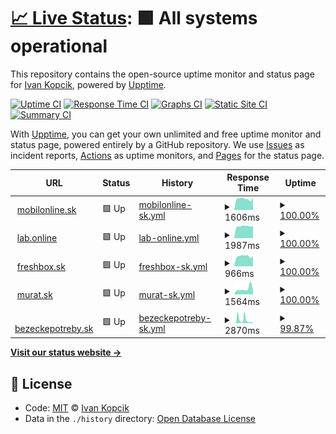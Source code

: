 # [📈 Live Status](https://ivankopcik.github.io/upptime): <!--live status--> **🟩 All systems operational**

This repository contains the open-source uptime monitor and status page for [Ivan Kopcik](http://www.twitter.com/ivankopcik), powered by [Upptime](https://github.com/upptime/upptime).

[![Uptime CI](https://github.com/koj-co/upptime/workflows/Uptime%20CI/badge.svg)](https://github.com/koj-co/upptime/actions?query=workflow%3A%22Uptime+CI%22)
[![Response Time CI](https://github.com/koj-co/upptime/workflows/Response%20Time%20CI/badge.svg)](https://github.com/koj-co/upptime/actions?query=workflow%3A%22Response+Time+CI%22)
[![Graphs CI](https://github.com/koj-co/upptime/workflows/Graphs%20CI/badge.svg)](https://github.com/koj-co/upptime/actions?query=workflow%3A%22Graphs+CI%22)
[![Static Site CI](https://github.com/koj-co/upptime/workflows/Static%20Site%20CI/badge.svg)](https://github.com/koj-co/upptime/actions?query=workflow%3A%22Static+Site+CI%22)
[![Summary CI](https://github.com/koj-co/upptime/workflows/Summary%20CI/badge.svg)](https://github.com/koj-co/upptime/actions?query=workflow%3A%22Summary+CI%22)

With [Upptime](https://upptime.js.org), you can get your own unlimited and free uptime monitor and status page, powered entirely by a GitHub repository. We use [Issues](https://github.com/ivankopcik/upptime/issues) as incident reports, [Actions](https://github.com/ivankopcik/upptime/actions) as uptime monitors, and [Pages](https://ivankopcik.github.io/upptime) for the status page.

<!--start: status pages-->
<!-- This summary is generated by Upptime (https://github.com/upptime/upptime) -->
<!-- Do not edit this manually, your changes will be overwritten -->
<!-- prettier-ignore -->
| URL | Status | History | Response Time | Uptime |
| --- | ------ | ------- | ------------- | ------ |
| <img alt="" src="https://favicons.githubusercontent.com/www.mobilonline.sk" height="13"> [mobilonline.sk](https://www.mobilonline.sk) | 🟩 Up | [mobilonline-sk.yml](https://github.com/ForBestClients/upptime/commits/HEAD/history/mobilonline-sk.yml) | <details><summary><img alt="Response time graph" src="./graphs/mobilonline-sk/response-time-week.png" height="20"> 1606ms</summary><br><a href="https://ForBestClients.github.io/upptime/history/mobilonline-sk"><img alt="Response time 1576" src="https://img.shields.io/endpoint?url=https%3A%2F%2Fraw.githubusercontent.com%2FForBestClients%2Fupptime%2FHEAD%2Fapi%2Fmobilonline-sk%2Fresponse-time.json"></a><br><a href="https://ForBestClients.github.io/upptime/history/mobilonline-sk"><img alt="24-hour response time 1715" src="https://img.shields.io/endpoint?url=https%3A%2F%2Fraw.githubusercontent.com%2FForBestClients%2Fupptime%2FHEAD%2Fapi%2Fmobilonline-sk%2Fresponse-time-day.json"></a><br><a href="https://ForBestClients.github.io/upptime/history/mobilonline-sk"><img alt="7-day response time 1606" src="https://img.shields.io/endpoint?url=https%3A%2F%2Fraw.githubusercontent.com%2FForBestClients%2Fupptime%2FHEAD%2Fapi%2Fmobilonline-sk%2Fresponse-time-week.json"></a><br><a href="https://ForBestClients.github.io/upptime/history/mobilonline-sk"><img alt="30-day response time 1671" src="https://img.shields.io/endpoint?url=https%3A%2F%2Fraw.githubusercontent.com%2FForBestClients%2Fupptime%2FHEAD%2Fapi%2Fmobilonline-sk%2Fresponse-time-month.json"></a><br><a href="https://ForBestClients.github.io/upptime/history/mobilonline-sk"><img alt="1-year response time 1576" src="https://img.shields.io/endpoint?url=https%3A%2F%2Fraw.githubusercontent.com%2FForBestClients%2Fupptime%2FHEAD%2Fapi%2Fmobilonline-sk%2Fresponse-time-year.json"></a></details> | <details><summary><a href="https://ForBestClients.github.io/upptime/history/mobilonline-sk">100.00%</a></summary><a href="https://ForBestClients.github.io/upptime/history/mobilonline-sk"><img alt="All-time uptime 99.98%" src="https://img.shields.io/endpoint?url=https%3A%2F%2Fraw.githubusercontent.com%2FForBestClients%2Fupptime%2FHEAD%2Fapi%2Fmobilonline-sk%2Fuptime.json"></a><br><a href="https://ForBestClients.github.io/upptime/history/mobilonline-sk"><img alt="24-hour uptime 100.00%" src="https://img.shields.io/endpoint?url=https%3A%2F%2Fraw.githubusercontent.com%2FForBestClients%2Fupptime%2FHEAD%2Fapi%2Fmobilonline-sk%2Fuptime-day.json"></a><br><a href="https://ForBestClients.github.io/upptime/history/mobilonline-sk"><img alt="7-day uptime 100.00%" src="https://img.shields.io/endpoint?url=https%3A%2F%2Fraw.githubusercontent.com%2FForBestClients%2Fupptime%2FHEAD%2Fapi%2Fmobilonline-sk%2Fuptime-week.json"></a><br><a href="https://ForBestClients.github.io/upptime/history/mobilonline-sk"><img alt="30-day uptime 100.00%" src="https://img.shields.io/endpoint?url=https%3A%2F%2Fraw.githubusercontent.com%2FForBestClients%2Fupptime%2FHEAD%2Fapi%2Fmobilonline-sk%2Fuptime-month.json"></a><br><a href="https://ForBestClients.github.io/upptime/history/mobilonline-sk"><img alt="1-year uptime 99.98%" src="https://img.shields.io/endpoint?url=https%3A%2F%2Fraw.githubusercontent.com%2FForBestClients%2Fupptime%2FHEAD%2Fapi%2Fmobilonline-sk%2Fuptime-year.json"></a></details>
| <img alt="" src="https://favicons.githubusercontent.com/lab.online" height="13"> [lab.online](https://lab.online) | 🟩 Up | [lab-online.yml](https://github.com/ForBestClients/upptime/commits/HEAD/history/lab-online.yml) | <details><summary><img alt="Response time graph" src="./graphs/lab-online/response-time-week.png" height="20"> 1987ms</summary><br><a href="https://ForBestClients.github.io/upptime/history/lab-online"><img alt="Response time 1279" src="https://img.shields.io/endpoint?url=https%3A%2F%2Fraw.githubusercontent.com%2FForBestClients%2Fupptime%2FHEAD%2Fapi%2Flab-online%2Fresponse-time.json"></a><br><a href="https://ForBestClients.github.io/upptime/history/lab-online"><img alt="24-hour response time 8196" src="https://img.shields.io/endpoint?url=https%3A%2F%2Fraw.githubusercontent.com%2FForBestClients%2Fupptime%2FHEAD%2Fapi%2Flab-online%2Fresponse-time-day.json"></a><br><a href="https://ForBestClients.github.io/upptime/history/lab-online"><img alt="7-day response time 1987" src="https://img.shields.io/endpoint?url=https%3A%2F%2Fraw.githubusercontent.com%2FForBestClients%2Fupptime%2FHEAD%2Fapi%2Flab-online%2Fresponse-time-week.json"></a><br><a href="https://ForBestClients.github.io/upptime/history/lab-online"><img alt="30-day response time 1307" src="https://img.shields.io/endpoint?url=https%3A%2F%2Fraw.githubusercontent.com%2FForBestClients%2Fupptime%2FHEAD%2Fapi%2Flab-online%2Fresponse-time-month.json"></a><br><a href="https://ForBestClients.github.io/upptime/history/lab-online"><img alt="1-year response time 1279" src="https://img.shields.io/endpoint?url=https%3A%2F%2Fraw.githubusercontent.com%2FForBestClients%2Fupptime%2FHEAD%2Fapi%2Flab-online%2Fresponse-time-year.json"></a></details> | <details><summary><a href="https://ForBestClients.github.io/upptime/history/lab-online">100.00%</a></summary><a href="https://ForBestClients.github.io/upptime/history/lab-online"><img alt="All-time uptime 99.92%" src="https://img.shields.io/endpoint?url=https%3A%2F%2Fraw.githubusercontent.com%2FForBestClients%2Fupptime%2FHEAD%2Fapi%2Flab-online%2Fuptime.json"></a><br><a href="https://ForBestClients.github.io/upptime/history/lab-online"><img alt="24-hour uptime 100.00%" src="https://img.shields.io/endpoint?url=https%3A%2F%2Fraw.githubusercontent.com%2FForBestClients%2Fupptime%2FHEAD%2Fapi%2Flab-online%2Fuptime-day.json"></a><br><a href="https://ForBestClients.github.io/upptime/history/lab-online"><img alt="7-day uptime 100.00%" src="https://img.shields.io/endpoint?url=https%3A%2F%2Fraw.githubusercontent.com%2FForBestClients%2Fupptime%2FHEAD%2Fapi%2Flab-online%2Fuptime-week.json"></a><br><a href="https://ForBestClients.github.io/upptime/history/lab-online"><img alt="30-day uptime 100.00%" src="https://img.shields.io/endpoint?url=https%3A%2F%2Fraw.githubusercontent.com%2FForBestClients%2Fupptime%2FHEAD%2Fapi%2Flab-online%2Fuptime-month.json"></a><br><a href="https://ForBestClients.github.io/upptime/history/lab-online"><img alt="1-year uptime 99.92%" src="https://img.shields.io/endpoint?url=https%3A%2F%2Fraw.githubusercontent.com%2FForBestClients%2Fupptime%2FHEAD%2Fapi%2Flab-online%2Fuptime-year.json"></a></details>
| <img alt="" src="https://favicons.githubusercontent.com/www.freshbox.sk" height="13"> [freshbox.sk](https://www.freshbox.sk) | 🟩 Up | [freshbox-sk.yml](https://github.com/ForBestClients/upptime/commits/HEAD/history/freshbox-sk.yml) | <details><summary><img alt="Response time graph" src="./graphs/freshbox-sk/response-time-week.png" height="20"> 966ms</summary><br><a href="https://ForBestClients.github.io/upptime/history/freshbox-sk"><img alt="Response time 1031" src="https://img.shields.io/endpoint?url=https%3A%2F%2Fraw.githubusercontent.com%2FForBestClients%2Fupptime%2FHEAD%2Fapi%2Ffreshbox-sk%2Fresponse-time.json"></a><br><a href="https://ForBestClients.github.io/upptime/history/freshbox-sk"><img alt="24-hour response time 960" src="https://img.shields.io/endpoint?url=https%3A%2F%2Fraw.githubusercontent.com%2FForBestClients%2Fupptime%2FHEAD%2Fapi%2Ffreshbox-sk%2Fresponse-time-day.json"></a><br><a href="https://ForBestClients.github.io/upptime/history/freshbox-sk"><img alt="7-day response time 966" src="https://img.shields.io/endpoint?url=https%3A%2F%2Fraw.githubusercontent.com%2FForBestClients%2Fupptime%2FHEAD%2Fapi%2Ffreshbox-sk%2Fresponse-time-week.json"></a><br><a href="https://ForBestClients.github.io/upptime/history/freshbox-sk"><img alt="30-day response time 971" src="https://img.shields.io/endpoint?url=https%3A%2F%2Fraw.githubusercontent.com%2FForBestClients%2Fupptime%2FHEAD%2Fapi%2Ffreshbox-sk%2Fresponse-time-month.json"></a><br><a href="https://ForBestClients.github.io/upptime/history/freshbox-sk"><img alt="1-year response time 1031" src="https://img.shields.io/endpoint?url=https%3A%2F%2Fraw.githubusercontent.com%2FForBestClients%2Fupptime%2FHEAD%2Fapi%2Ffreshbox-sk%2Fresponse-time-year.json"></a></details> | <details><summary><a href="https://ForBestClients.github.io/upptime/history/freshbox-sk">100.00%</a></summary><a href="https://ForBestClients.github.io/upptime/history/freshbox-sk"><img alt="All-time uptime 99.90%" src="https://img.shields.io/endpoint?url=https%3A%2F%2Fraw.githubusercontent.com%2FForBestClients%2Fupptime%2FHEAD%2Fapi%2Ffreshbox-sk%2Fuptime.json"></a><br><a href="https://ForBestClients.github.io/upptime/history/freshbox-sk"><img alt="24-hour uptime 100.00%" src="https://img.shields.io/endpoint?url=https%3A%2F%2Fraw.githubusercontent.com%2FForBestClients%2Fupptime%2FHEAD%2Fapi%2Ffreshbox-sk%2Fuptime-day.json"></a><br><a href="https://ForBestClients.github.io/upptime/history/freshbox-sk"><img alt="7-day uptime 100.00%" src="https://img.shields.io/endpoint?url=https%3A%2F%2Fraw.githubusercontent.com%2FForBestClients%2Fupptime%2FHEAD%2Fapi%2Ffreshbox-sk%2Fuptime-week.json"></a><br><a href="https://ForBestClients.github.io/upptime/history/freshbox-sk"><img alt="30-day uptime 100.00%" src="https://img.shields.io/endpoint?url=https%3A%2F%2Fraw.githubusercontent.com%2FForBestClients%2Fupptime%2FHEAD%2Fapi%2Ffreshbox-sk%2Fuptime-month.json"></a><br><a href="https://ForBestClients.github.io/upptime/history/freshbox-sk"><img alt="1-year uptime 99.90%" src="https://img.shields.io/endpoint?url=https%3A%2F%2Fraw.githubusercontent.com%2FForBestClients%2Fupptime%2FHEAD%2Fapi%2Ffreshbox-sk%2Fuptime-year.json"></a></details>
| <img alt="" src="https://favicons.githubusercontent.com/www.murat.sk" height="13"> [murat.sk](https://www.murat.sk) | 🟩 Up | [murat-sk.yml](https://github.com/ForBestClients/upptime/commits/HEAD/history/murat-sk.yml) | <details><summary><img alt="Response time graph" src="./graphs/murat-sk/response-time-week.png" height="20"> 1564ms</summary><br><a href="https://ForBestClients.github.io/upptime/history/murat-sk"><img alt="Response time 1567" src="https://img.shields.io/endpoint?url=https%3A%2F%2Fraw.githubusercontent.com%2FForBestClients%2Fupptime%2FHEAD%2Fapi%2Fmurat-sk%2Fresponse-time.json"></a><br><a href="https://ForBestClients.github.io/upptime/history/murat-sk"><img alt="24-hour response time 1618" src="https://img.shields.io/endpoint?url=https%3A%2F%2Fraw.githubusercontent.com%2FForBestClients%2Fupptime%2FHEAD%2Fapi%2Fmurat-sk%2Fresponse-time-day.json"></a><br><a href="https://ForBestClients.github.io/upptime/history/murat-sk"><img alt="7-day response time 1564" src="https://img.shields.io/endpoint?url=https%3A%2F%2Fraw.githubusercontent.com%2FForBestClients%2Fupptime%2FHEAD%2Fapi%2Fmurat-sk%2Fresponse-time-week.json"></a><br><a href="https://ForBestClients.github.io/upptime/history/murat-sk"><img alt="30-day response time 1307" src="https://img.shields.io/endpoint?url=https%3A%2F%2Fraw.githubusercontent.com%2FForBestClients%2Fupptime%2FHEAD%2Fapi%2Fmurat-sk%2Fresponse-time-month.json"></a><br><a href="https://ForBestClients.github.io/upptime/history/murat-sk"><img alt="1-year response time 1567" src="https://img.shields.io/endpoint?url=https%3A%2F%2Fraw.githubusercontent.com%2FForBestClients%2Fupptime%2FHEAD%2Fapi%2Fmurat-sk%2Fresponse-time-year.json"></a></details> | <details><summary><a href="https://ForBestClients.github.io/upptime/history/murat-sk">100.00%</a></summary><a href="https://ForBestClients.github.io/upptime/history/murat-sk"><img alt="All-time uptime 99.87%" src="https://img.shields.io/endpoint?url=https%3A%2F%2Fraw.githubusercontent.com%2FForBestClients%2Fupptime%2FHEAD%2Fapi%2Fmurat-sk%2Fuptime.json"></a><br><a href="https://ForBestClients.github.io/upptime/history/murat-sk"><img alt="24-hour uptime 100.00%" src="https://img.shields.io/endpoint?url=https%3A%2F%2Fraw.githubusercontent.com%2FForBestClients%2Fupptime%2FHEAD%2Fapi%2Fmurat-sk%2Fuptime-day.json"></a><br><a href="https://ForBestClients.github.io/upptime/history/murat-sk"><img alt="7-day uptime 100.00%" src="https://img.shields.io/endpoint?url=https%3A%2F%2Fraw.githubusercontent.com%2FForBestClients%2Fupptime%2FHEAD%2Fapi%2Fmurat-sk%2Fuptime-week.json"></a><br><a href="https://ForBestClients.github.io/upptime/history/murat-sk"><img alt="30-day uptime 100.00%" src="https://img.shields.io/endpoint?url=https%3A%2F%2Fraw.githubusercontent.com%2FForBestClients%2Fupptime%2FHEAD%2Fapi%2Fmurat-sk%2Fuptime-month.json"></a><br><a href="https://ForBestClients.github.io/upptime/history/murat-sk"><img alt="1-year uptime 99.87%" src="https://img.shields.io/endpoint?url=https%3A%2F%2Fraw.githubusercontent.com%2FForBestClients%2Fupptime%2FHEAD%2Fapi%2Fmurat-sk%2Fuptime-year.json"></a></details>
| <img alt="" src="https://favicons.githubusercontent.com/www.bezeckepotreby.sk" height="13"> [bezeckepotreby.sk](https://www.bezeckepotreby.sk) | 🟩 Up | [bezeckepotreby-sk.yml](https://github.com/ForBestClients/upptime/commits/HEAD/history/bezeckepotreby-sk.yml) | <details><summary><img alt="Response time graph" src="./graphs/bezeckepotreby-sk/response-time-week.png" height="20"> 2870ms</summary><br><a href="https://ForBestClients.github.io/upptime/history/bezeckepotreby-sk"><img alt="Response time 1440" src="https://img.shields.io/endpoint?url=https%3A%2F%2Fraw.githubusercontent.com%2FForBestClients%2Fupptime%2FHEAD%2Fapi%2Fbezeckepotreby-sk%2Fresponse-time.json"></a><br><a href="https://ForBestClients.github.io/upptime/history/bezeckepotreby-sk"><img alt="24-hour response time 826" src="https://img.shields.io/endpoint?url=https%3A%2F%2Fraw.githubusercontent.com%2FForBestClients%2Fupptime%2FHEAD%2Fapi%2Fbezeckepotreby-sk%2Fresponse-time-day.json"></a><br><a href="https://ForBestClients.github.io/upptime/history/bezeckepotreby-sk"><img alt="7-day response time 2870" src="https://img.shields.io/endpoint?url=https%3A%2F%2Fraw.githubusercontent.com%2FForBestClients%2Fupptime%2FHEAD%2Fapi%2Fbezeckepotreby-sk%2Fresponse-time-week.json"></a><br><a href="https://ForBestClients.github.io/upptime/history/bezeckepotreby-sk"><img alt="30-day response time 2000" src="https://img.shields.io/endpoint?url=https%3A%2F%2Fraw.githubusercontent.com%2FForBestClients%2Fupptime%2FHEAD%2Fapi%2Fbezeckepotreby-sk%2Fresponse-time-month.json"></a><br><a href="https://ForBestClients.github.io/upptime/history/bezeckepotreby-sk"><img alt="1-year response time 1440" src="https://img.shields.io/endpoint?url=https%3A%2F%2Fraw.githubusercontent.com%2FForBestClients%2Fupptime%2FHEAD%2Fapi%2Fbezeckepotreby-sk%2Fresponse-time-year.json"></a></details> | <details><summary><a href="https://ForBestClients.github.io/upptime/history/bezeckepotreby-sk">99.87%</a></summary><a href="https://ForBestClients.github.io/upptime/history/bezeckepotreby-sk"><img alt="All-time uptime 99.91%" src="https://img.shields.io/endpoint?url=https%3A%2F%2Fraw.githubusercontent.com%2FForBestClients%2Fupptime%2FHEAD%2Fapi%2Fbezeckepotreby-sk%2Fuptime.json"></a><br><a href="https://ForBestClients.github.io/upptime/history/bezeckepotreby-sk"><img alt="24-hour uptime 100.00%" src="https://img.shields.io/endpoint?url=https%3A%2F%2Fraw.githubusercontent.com%2FForBestClients%2Fupptime%2FHEAD%2Fapi%2Fbezeckepotreby-sk%2Fuptime-day.json"></a><br><a href="https://ForBestClients.github.io/upptime/history/bezeckepotreby-sk"><img alt="7-day uptime 99.87%" src="https://img.shields.io/endpoint?url=https%3A%2F%2Fraw.githubusercontent.com%2FForBestClients%2Fupptime%2FHEAD%2Fapi%2Fbezeckepotreby-sk%2Fuptime-week.json"></a><br><a href="https://ForBestClients.github.io/upptime/history/bezeckepotreby-sk"><img alt="30-day uptime 99.95%" src="https://img.shields.io/endpoint?url=https%3A%2F%2Fraw.githubusercontent.com%2FForBestClients%2Fupptime%2FHEAD%2Fapi%2Fbezeckepotreby-sk%2Fuptime-month.json"></a><br><a href="https://ForBestClients.github.io/upptime/history/bezeckepotreby-sk"><img alt="1-year uptime 99.91%" src="https://img.shields.io/endpoint?url=https%3A%2F%2Fraw.githubusercontent.com%2FForBestClients%2Fupptime%2FHEAD%2Fapi%2Fbezeckepotreby-sk%2Fuptime-year.json"></a></details>

<!--end: status pages-->

[**Visit our status website →**](https://ivankopcik.github.io/upptime)

## 📄 License

- Code: [MIT](./LICENSE) © [Ivan Kopcik](http://www.twitter.com/ivankopcik)
- Data in the `./history` directory: [Open Database License](https://opendatacommons.org/licenses/odbl/1-0/)

